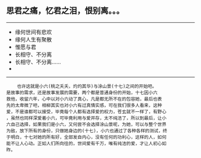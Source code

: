 ## 思君之痛，忆君之泪，恨别离。。。
------
* 缘何世间有悲欢
* 缘何人生有聚散
* 惟愿与君
* 长相守、不分离
* 长相守、不分离……
*
------

        也许这就是小六(桃之夭夭，灼灼其华)与涂山景(十七)之间的开始吧。
    是故事的需求，还是故事发展的需要，两个都是普通身份的开始，十七因小六
    救他，收留六年，心中以对小六动了真心，凡是都无所不在的包容她，最后也表
    先的太卑微了吧，相柳其实也对小六有过真情实感，可在我们很多人看来，这种
    爱，不是谁都可以接受，毕竟每个人都有选择爱的权力，苍玄就不一样了，有野心
    ，虽然也同样深爱着小六，可毕竟利用与爱并存，太不纯洁了，所以到最后，让小
    六自己选择，如果我们是小六，又何尝不会选择涂山景呢，为她，可以与整个世界
    为敌，放下所有的身份，只做她身边的(十七)，小六也通过了各种各样的测试，终
    于明白，十七对她的所有好，全部发自内心，没有任何的功利心，这样的人，如何
    能不让人心动。正如人们所向往的，世间爱有千万，唯有纯洁的爱，才让人初心如
    昨。
    
